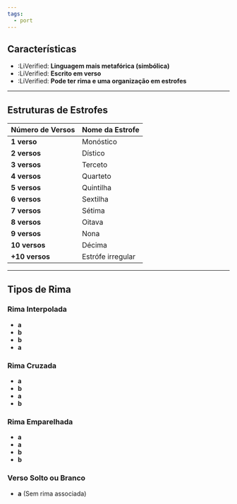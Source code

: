 ```yaml
---
tags:
  - port
---
```


## Características
- :LiVerified: **Linguagem mais metafórica (simbólica)**
- :LiVerified: **Escrito em verso**
- :LiVerified: **Pode ter rima e uma organização em estrofes**

---

## Estruturas de Estrofes
| Número de Versos | Nome da Estrofe  |
|------------------|------------------|
| **1 verso**      | Monóstico        |
| **2 versos**     | Dístico          |
| **3 versos**     | Terceto          |
| **4 versos**     | Quarteto         |
| **5 versos**     | Quintilha        |
| **6 versos**     | Sextilha         |
| **7 versos**     | Sétima           |
| **8 versos**     | Oitava           |
| **9 versos**     | Nona             |
| **10 versos**    | Décima           |
| **+10 versos**   | Estrófe irregular|

---

## Tipos de Rima
### **Rima Interpolada**
- **a**
- **b**
- **b**
- **a**

### **Rima Cruzada**
- **a**
- **b**
- **a**
- **b**

### **Rima Emparelhada**
- **a**
- **a**
- **b**
- **b**

### **Verso Solto ou Branco**
- **a** (Sem rima associada)